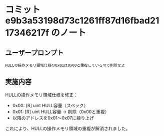 # コミット e9b3a53198d73c1261ff87d16fbad2117346217f のノート

## ユーザープロンプト

```
HULLの操作メモリ領域仕様の0x01は0x00と重複しているので削除せよ
```

## 実施内容

HULLの操作メモリ領域仕様を修正：

- 0x00: [R] uint HULL容量（スペック）
- 0x01: [R] uint HULL容量 → 削除（0x00と重複）
- 以降のアドレスを0x01〜0x07に繰り上げ

これにより、HULLの操作メモリ領域の重複が解消されました。

